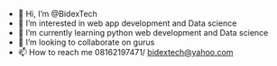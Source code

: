 - 👋 Hi, I’m @BidexTech
- 👀 I’m interested in web app development and Data science
- 🌱 I’m currently learning python web development and Data science
- 💞️ I’m looking to collaborate on gurus
- 📫 How to reach me 08162197471/ bidextech@yahoo.com

<!---
BidexTech/BidexTech is a ✨ special ✨ repository because its `README.md` (this file) appears on your GitHub profile.
You can click the Preview link to take a look at your changes.
--->
